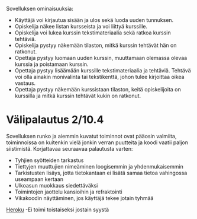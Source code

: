 Sovelluksen ominaisuuksia:

* Käyttäjä voi kirjautua sisään ja ulos sekä luoda uuden tunnuksen.
* Opiskelija näkee listan kursseista ja voi liittyä kurssille.
* Opiskelija voi lukea kurssin tekstimateriaalia sekä ratkoa kurssin tehtäviä.
* Opiskelija pystyy näkemään tilaston, mitkä kurssin tehtävät hän on ratkonut.
* Opettaja pystyy luomaan uuden kurssin, muuttamaan olemassa olevaa kurssia ja poistamaan kurssin.
* Opettaja pystyy lisäämään kurssille tekstimateriaalia ja tehtäviä. Tehtävä voi olla ainakin monivalinta tai tekstikenttä, johon tulee kirjoittaa oikea vastaus.
* Opettaja pystyy näkemään kurssistaan tilaston, keitä opiskelijoita on kurssilla ja mitkä kurssin tehtävät kukin on ratkonut.

# Välipalautus 2/10.4


Sovelluksen runko ja aiemmin kuvatut toiminnot ovat pääosin valmiita, toiminnoissa on kuitenkin vielä jonkin verran puutteita ja koodi vaatii paljon siistimistä.
Korjattavaa seuraavaa palautusta varten:
* Tyhjien syötteiden tarkastus
* Tiettyjen muuttujien nimeäminen loogisemmin ja yhdenmukaisemmin
* Tarkistusten lisäys, jotta tietokantaan ei lisätä samaa tietoa vahingossa useampaan kertaan
* Ulkoasun muokkaus siedettäväksi
* Toimintojen jaottelu kansioihin ja refraktointi
* Vikakoodin näyttäminen, jos käyttäjä tekee jotain tyhmää

[Heroku](http://moodle-lite.herokuapp.com/) -Ei toimi toistaiseksi jostain syystä
